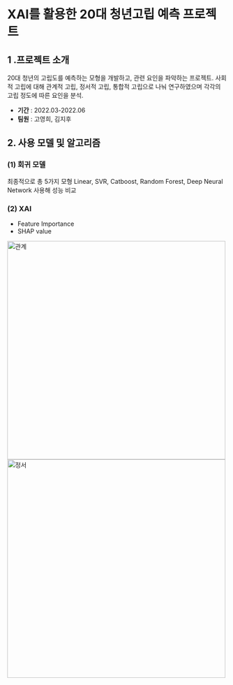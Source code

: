 # XAI를 활용한 20대 청년고립 예측 프로젝트
## 1 .프로젝트 소개
20대 청년의 고립도를 예측하는 모형을 개발하고, 관련 요인을 파악하는 프로젝트. 사회적 고립에 대해 관계적 고립, 정서적 고립, 통합적 고립으로 나눠 연구하였으며 각각의 고립 정도에 따른 요인을 분석.
- **기간** : 2022.03-2022.06
- **팀원** : 고영희, 김지후

## 2. 사용 모델 및 알고리즘
### (1) 회귀 모델
최종적으로 총 5가지 모형 Linear, SVR, Catboost, Random Forest, Deep Neural Network 사용해 성능 비교

### (2) XAI
- Feature Importance
- SHAP value

<img width="500" alt="관계" src="https://user-images.githubusercontent.com/97178674/188280057-e71cc89b-4e1b-4c22-a6f9-6f0dc94d3cb2.png">

<img width="500" alt="정서" src="https://user-images.githubusercontent.com/97178674/188280060-e40c26d4-4aab-4f4f-bbdc-b48ade55e925.png">
